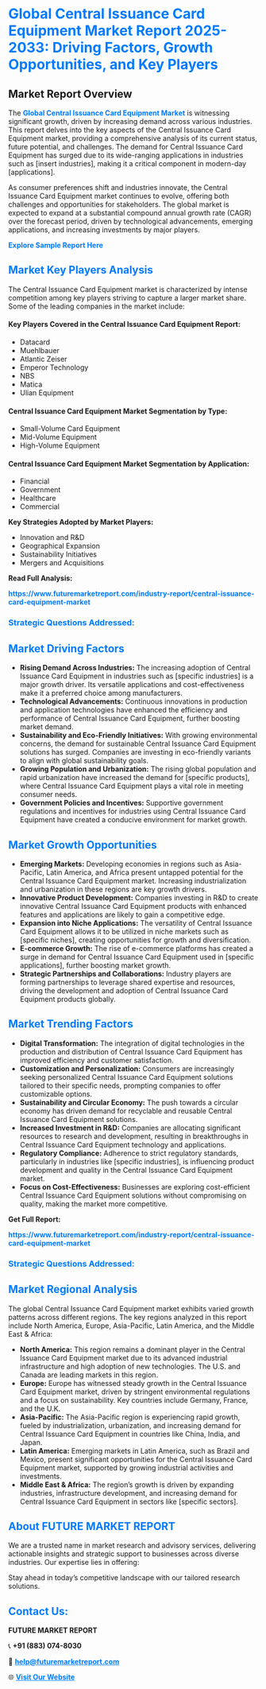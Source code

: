 <h1 style="color: #007BFF;">Global Central Issuance Card Equipment Market Report 2025-2033: Driving Factors, Growth Opportunities, and Key Players</h1>

<section id="overview">
<h2>Market Report Overview</h2>
<p>The <a href="https://www.futuremarketreport.com/industry-report/central-issuance-card-equipment-market" style="color: #007BFF; text-decoration: none;"><strong>Global Central Issuance Card Equipment Market</strong></a> is witnessing significant growth, driven by increasing demand across various industries. This report delves into the key aspects of the Central Issuance Card Equipment market, providing a comprehensive analysis of its current status, future potential, and challenges. The demand for Central Issuance Card Equipment has surged due to its wide-ranging applications in industries such as [insert industries], making it a critical component in modern-day [applications].</p>
<p>As consumer preferences shift and industries innovate, the Central Issuance Card Equipment market continues to evolve, offering both challenges and opportunities for stakeholders. The global market is expected to expand at a substantial compound annual growth rate (CAGR) over the forecast period, driven by technological advancements, emerging applications, and increasing investments by major players.</p>
</section>

<section id="overview">
<p><a href="https://www.futuremarketreport.com/request-sample/reportId=42179" style="color: #007BFF; text-decoration: none;"><strong>Explore Sample Report Here</strong></a></p>
</section>

<section id="key-players">
<h2 style="color: #007BFF;">Market Key Players Analysis</h2>
<p>The Central Issuance Card Equipment market is characterized by intense competition among key players striving to capture a larger market share. Some of the leading companies in the market include:</p>
<h4>Key Players Covered in the Central Issuance Card Equipment Report:</h4>
<ul><li>Datacard</li><li>Muehlbauer</li><li>Atlantic Zeiser</li><li>Emperor Technology</li><li>NBS</li><li>Matica</li><li>Ulian Equipment</li></ul>
<h4>Central Issuance Card Equipment Market Segmentation by Type:</h4>
<ul><li>Small-Volume Card Equipment</li><li>Mid-Volume Equipment</li><li>High-Volume Equipment</li></ul>

<h4>Central Issuance Card Equipment Market Segmentation by Application:</h4>
<ul><li>Financial</li><li>Government</li><li>Healthcare</li><li>Commercial</li></ul>
<p><strong>Key Strategies Adopted by Market Players:</strong></p>
<ul>
<li>Innovation and R&D</li>
<li>Geographical Expansion</li>
<li>Sustainability Initiatives</li>
<li>Mergers and Acquisitions</li>
</ul>
</section>

<section>
<p><strong>Read Full Analysis: </strong></p><a href="https://www.futuremarketreport.com/industry-report/central-issuance-card-equipment-market" style="color: #007BFF; text-decoration: none;"><strong>https://www.futuremarketreport.com/industry-report/central-issuance-card-equipment-market</strong></a>
<h3 style="color: #007BFF;">Strategic Questions Addressed:</h3>
</section>

<section id="driving-factors">
<h2 style="color: #007BFF;">Market Driving Factors</h2>
<ul>
<li><strong>Rising Demand Across Industries:</strong> The increasing adoption of Central Issuance Card Equipment in industries such as [specific industries] is a major growth driver. Its versatile applications and cost-effectiveness make it a preferred choice among manufacturers.</li>
<li><strong>Technological Advancements:</strong> Continuous innovations in production and application technologies have enhanced the efficiency and performance of Central Issuance Card Equipment, further boosting market demand.</li>
<li><strong>Sustainability and Eco-Friendly Initiatives:</strong> With growing environmental concerns, the demand for sustainable Central Issuance Card Equipment solutions has surged. Companies are investing in eco-friendly variants to align with global sustainability goals.</li>
<li><strong>Growing Population and Urbanization:</strong> The rising global population and rapid urbanization have increased the demand for [specific products], where Central Issuance Card Equipment plays a vital role in meeting consumer needs.</li>
<li><strong>Government Policies and Incentives:</strong> Supportive government regulations and incentives for industries using Central Issuance Card Equipment have created a conducive environment for market growth.</li>
</ul>
</section>

<section id="growth-opportunities">
<h2 style="color: #007BFF;">Market Growth Opportunities</h2>
<ul>
<li><strong>Emerging Markets:</strong> Developing economies in regions such as Asia-Pacific, Latin America, and Africa present untapped potential for the Central Issuance Card Equipment market. Increasing industrialization and urbanization in these regions are key growth drivers.</li>
<li><strong>Innovative Product Development:</strong> Companies investing in R&D to create innovative Central Issuance Card Equipment products with enhanced features and applications are likely to gain a competitive edge.</li>
<li><strong>Expansion into Niche Applications:</strong> The versatility of Central Issuance Card Equipment allows it to be utilized in niche markets such as [specific niches], creating opportunities for growth and diversification.</li>
<li><strong>E-commerce Growth:</strong> The rise of e-commerce platforms has created a surge in demand for Central Issuance Card Equipment used in [specific applications], further boosting market growth.</li>
<li><strong>Strategic Partnerships and Collaborations:</strong> Industry players are forming partnerships to leverage shared expertise and resources, driving the development and adoption of Central Issuance Card Equipment products globally.</li>
</ul>
</section>

<section id="trending-factors">
<h2 style="color: #007BFF;">Market Trending Factors</h2>
<ul>
<li><strong>Digital Transformation:</strong> The integration of digital technologies in the production and distribution of Central Issuance Card Equipment has improved efficiency and customer satisfaction.</li>
<li><strong>Customization and Personalization:</strong> Consumers are increasingly seeking personalized Central Issuance Card Equipment solutions tailored to their specific needs, prompting companies to offer customizable options.</li>
<li><strong>Sustainability and Circular Economy:</strong> The push towards a circular economy has driven demand for recyclable and reusable Central Issuance Card Equipment solutions.</li>
<li><strong>Increased Investment in R&D:</strong> Companies are allocating significant resources to research and development, resulting in breakthroughs in Central Issuance Card Equipment technology and applications.</li>
<li><strong>Regulatory Compliance:</strong> Adherence to strict regulatory standards, particularly in industries like [specific industries], is influencing product development and quality in the Central Issuance Card Equipment market.</li>
<li><strong>Focus on Cost-Effectiveness:</strong> Businesses are exploring cost-efficient Central Issuance Card Equipment solutions without compromising on quality, making the market more competitive.</li>
</ul>
</section>

<section>
<p><strong>Get Full Report: </strong></p><a href="https://www.futuremarketreport.com/industry-report/central-issuance-card-equipment-market" style="color: #007BFF; text-decoration: none;"><strong>https://www.futuremarketreport.com/industry-report/central-issuance-card-equipment-market</strong></a>
<h3 style="color: #007BFF;">Strategic Questions Addressed:</h3>
</section>


<section id="regional-analysis">
<h2 style="color: #007BFF;">Market Regional Analysis</h2>
<p>The global Central Issuance Card Equipment market exhibits varied growth patterns across different regions. The key regions analyzed in this report include North America, Europe, Asia-Pacific, Latin America, and the Middle East & Africa:</p>
<ul>
<li><strong>North America:</strong> This region remains a dominant player in the Central Issuance Card Equipment market due to its advanced industrial infrastructure and high adoption of new technologies. The U.S. and Canada are leading markets in this region.</li>
<li><strong>Europe:</strong> Europe has witnessed steady growth in the Central Issuance Card Equipment market, driven by stringent environmental regulations and a focus on sustainability. Key countries include Germany, France, and the U.K.</li>
<li><strong>Asia-Pacific:</strong> The Asia-Pacific region is experiencing rapid growth, fueled by industrialization, urbanization, and increasing demand for Central Issuance Card Equipment in countries like China, India, and Japan.</li>
<li><strong>Latin America:</strong> Emerging markets in Latin America, such as Brazil and Mexico, present significant opportunities for the Central Issuance Card Equipment market, supported by growing industrial activities and investments.</li>
<li><strong>Middle East & Africa:</strong> The region’s growth is driven by expanding industries, infrastructure development, and increasing demand for Central Issuance Card Equipment in sectors like [specific sectors].</li>
</ul>
</section>

<footer>
<h2 style="color: #007BFF;">About FUTURE MARKET REPORT</h2>
<p>We are a trusted name in market research and advisory services, delivering actionable insights and strategic support to businesses across diverse industries. Our expertise lies in offering:</p>

<p>Stay ahead in today’s competitive landscape with our tailored research solutions.</p>

<h2 style="color: #007BFF;">Contact Us:</h2>
<p><strong>FUTURE MARKET REPORT</strong></p>
<p>📞 <strong>+91 (883) 074-8030</strong></p>
<p>📧 <strong><a href="mailto:help@futuremarketreport.com" style="color: #007BFF;">help@futuremarketreport.com</a></strong></p>
<p>🌐 <strong><a href="https://www.futuremarketreport.com/" style="color: #007BFF;">Visit Our Website</a></strong></p>
</footer>